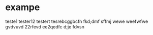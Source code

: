 # exampe
teste1
tester12
testert
tesrebcggbcfn
fkd;dmf 
sffmj
wewe
weefwfwe
gvdvuvd
22rfevd
ee2qedfc
d;je
fdvsn
